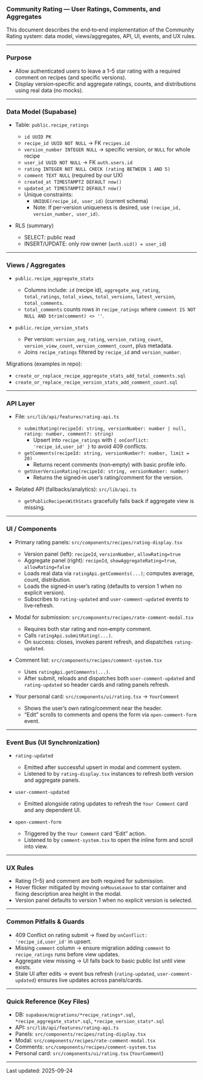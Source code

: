 ### Community Rating — User Ratings, Comments, and Aggregates

This document describes the end‑to‑end implementation of the Community Rating system: data model, views/aggregates, API, UI, events, and UX rules.

---

### Purpose

- Allow authenticated users to leave a 1–5 star rating with a required comment on recipes (and specific versions).
- Display version‑specific and aggregate ratings, counts, and distributions using real data (no mocks).

---

### Data Model (Supabase)

- Table: `public.recipe_ratings`
  - `id UUID PK`
  - `recipe_id UUID NOT NULL` → FK `recipes.id`
  - `version_number INTEGER NULL` → specific version, or `NULL` for whole recipe
  - `user_id UUID NOT NULL` → FK `auth.users.id`
  - `rating INTEGER NOT NULL CHECK (rating BETWEEN 1 AND 5)`
  - `comment TEXT NULL` (required by our UX)
  - `created_at TIMESTAMPTZ DEFAULT now()`
  - `updated_at TIMESTAMPTZ DEFAULT now()`
  - Unique constraints:
    - `UNIQUE(recipe_id, user_id)` (current schema)
    - Note: If per‑version uniqueness is desired, use `(recipe_id, version_number, user_id)`.

- RLS (summary)
  - SELECT: public read
  - INSERT/UPDATE: only row owner (`auth.uid() = user_id`)

---

### Views / Aggregates

- `public.recipe_aggregate_stats`
  - Columns include: `id` (recipe id), `aggregate_avg_rating`, `total_ratings`, `total_views`, `total_versions`, `latest_version`, `total_comments`.
  - `total_comments` counts rows in `recipe_ratings` where `comment IS NOT NULL AND btrim(comment) <> ''`.

- `public.recipe_version_stats`
  - Per version: `version_avg_rating`, `version_rating_count`, `version_view_count`, `version_comment_count`, plus metadata.
  - Joins `recipe_ratings` filtered by `recipe_id` and `version_number`.

Migrations (examples in repo):

- `create_or_replace_recipe_aggregate_stats_add_total_comments.sql`
- `create_or_replace_recipe_version_stats_add_comment_count.sql`

---

### API Layer

- File: `src/lib/api/features/rating-api.ts`
  - `submitRating(recipeId: string, versionNumber: number | null, rating: number, comment?: string)`
    - Upsert into `recipe_ratings` with `{ onConflict: 'recipe_id,user_id' }` to avoid 409 conflicts.
  - `getComments(recipeId: string, versionNumber?: number, limit = 20)`
    - Returns recent comments (non‑empty) with basic profile info.
  - `getUserVersionRating(recipeId: string, versionNumber: number)`
    - Returns the signed‑in user’s rating/comment for the version.

- Related API (fallbacks/analytics): `src/lib/api.ts`
  - `getPublicRecipesWithStats` gracefully falls back if aggregate view is missing.

---

### UI / Components

- Primary rating panels: `src/components/recipes/rating-display.tsx`
  - Version panel (left): `recipeId`, `versionNumber`, `allowRating=true`
  - Aggregate panel (right): `recipeId`, `showAggregateRating=true`, `allowRating=false`
  - Loads real data via `ratingApi.getComments(...)`; computes average, count, distribution.
  - Loads the signed‑in user’s rating (defaults to version 1 when no explicit version).
  - Subscribes to `rating-updated` and `user-comment-updated` events to live‑refresh.

- Modal for submission: `src/components/recipes/rate-comment-modal.tsx`
  - Requires both star rating and non‑empty comment.
  - Calls `ratingApi.submitRating(...)`.
  - On success: closes, invokes parent refresh, and dispatches `rating-updated`.

- Comment list: `src/components/recipes/comment-system.tsx`
  - Uses `ratingApi.getComments(...)`.
  - After submit, reloads and dispatches both `user-comment-updated` and `rating-updated` so header cards and rating panels refresh.

- Your personal card: `src/components/ui/rating.tsx` → `YourComment`
  - Shows the user’s own rating/comment near the header.
  - “Edit” scrolls to comments and opens the form via `open-comment-form` event.

---

### Event Bus (UI Synchronization)

- `rating-updated`
  - Emitted after successful upsert in modal and comment system.
  - Listened to by `rating-display.tsx` instances to refresh both version and aggregate panels.

- `user-comment-updated`
  - Emitted alongside rating updates to refresh the `Your Comment` card and any dependent UI.

- `open-comment-form`
  - Triggered by the `Your Comment` card “Edit” action.
  - Listened to by `comment-system.tsx` to open the inline form and scroll into view.

---

### UX Rules

- Rating (1–5) and comment are both required for submission.
- Hover flicker mitigated by moving `onMouseLeave` to star container and fixing description area height in the modal.
- Version panel defaults to version 1 when no explicit version is selected.

---

### Common Pitfalls & Guards

- 409 Conflict on rating submit → fixed by `onConflict: 'recipe_id,user_id'` in upsert.
- Missing `comment` column → ensure migration adding `comment` to `recipe_ratings` runs before view updates.
- Aggregate view missing → UI falls back to basic public list until view exists.
- Stale UI after edits → event bus refresh (`rating-updated`, `user-comment-updated`) ensures live updates across panels/cards.

---

### Quick Reference (Key Files)

- DB: `supabase/migrations/*recipe_ratings*.sql`, `*recipe_aggregate_stats*.sql`, `*recipe_version_stats*.sql`
- API: `src/lib/api/features/rating-api.ts`
- Panels: `src/components/recipes/rating-display.tsx`
- Modal: `src/components/recipes/rate-comment-modal.tsx`
- Comments: `src/components/recipes/comment-system.tsx`
- Personal card: `src/components/ui/rating.tsx` (`YourComment`)

---

Last updated: 2025-09-24
